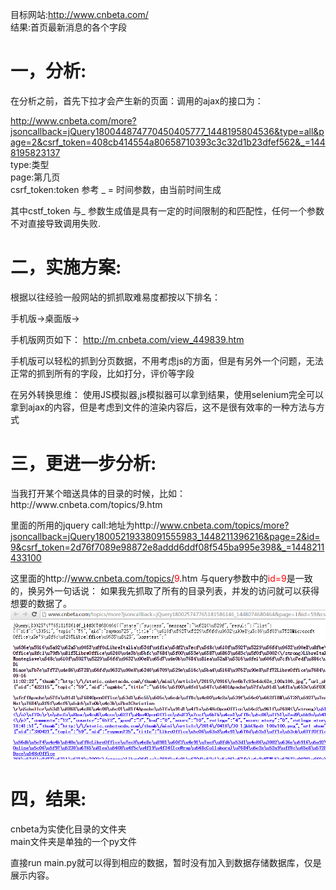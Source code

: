 目标网站:http://www.cnbeta.com/
<br>
结果:首页最新消息的各个字段


<h1>一，分析:</h1>
在分析之前，首先下拉才会产生新的页面：调用的ajax的接口为：

http://www.cnbeta.com/more?jsoncallback=jQuery180044874770450405777_1448195804536&type=all&page=2&csrf_token=408cb414554a80658710393c3c32d1b23dfef562&_=1448195823137
<br>
type:类型
<br>
page:第几页
<br>
csrf_token:token 参考
_ = 时间参数，由当前时间生成

其中cstf_token 与_  参数生成值是具有一定的时间限制的和匹配性，任何一个参数不对直接导致调用失败.




<h1>二，实施方案:</h1>

根据以往经验一般网站的抓抓取难易度都按以下排名：

手机版->桌面版->

手机版网页如下：
http://m.cnbeta.com/view_449839.htm

手机版可以轻松的抓到分页数据，不用考虑js的方面，但是有另外一个问题，无法正常的抓到所有的字段，比如打分，评价等字段

在另外转换思维：
使用JS模拟器,js模拟器可以拿到结果，使用selenium完全可以拿到ajax的内容，但是考虑到文件的渲染内容后，这不是很有效率的一种方法与方式


<h1>三，更进一步分析:</h1>
当我打开某个暗送具体的目录的时候，比如：http://www.cnbeta.com/topics/9.htm

里面的所用的jquery call:地址为http://www.cnbeta.com/topics/more?jsoncallback=jQuery18005219338091555983_1448211396216&page=2&id=9&csrf_token=2d76f7089e98872e8addd6ddf08f545ba995e398&_=1448211433100

这里面的http://www.cnbeta.com/topics/<font color="red">9</font>.htm 与query参数中的<font color="red">id=9</font>是一致的，换另外一句话说：
如果我先抓取了所有的目录列表，并发的访问就可以获得想要的数据了。
<img src="./imgs/jsonquery.png"> </img>


<h1>四，结果:</h1>
cnbeta为实使化目录的文件夹
<br>
main文件夹是单独的一个py文件

直接run main.py就可以得到相应的数据，暂时没有加入到数据存储数据库，仅是展示内容。



